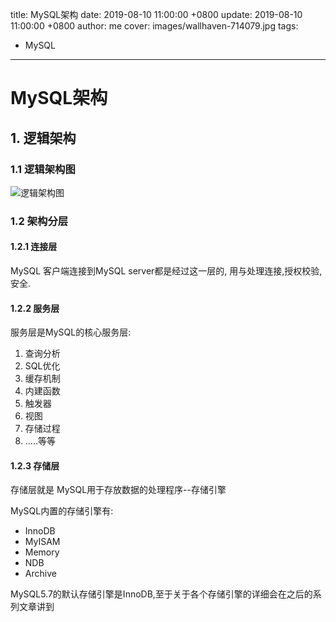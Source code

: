 title: MySQL架构
date: 2019-08-10 11:00:00 +0800
update: 2019-08-10 11:00:00 +0800
author: me
cover: images/wallhaven-714079.jpg
tags:

  -  MySQL

---

# MySQL架构

## 1. 逻辑架构

### 1.1 逻辑架构图

![逻辑架构图](https://oscimg.oschina.net/oscnet/5ba18429e607aef4dff10d2613af85d8d5c.jpg)

### 1.2 架构分层

#### 1.2.1 连接层

MySQL 客户端连接到MySQL server都是经过这一层的, 用与处理连接,授权校验,安全.

#### 1.2.2 服务层

服务层是MySQL的核心服务层:

1. 查询分析
2. SQL优化
3. 缓存机制
4. 内建函数
5. 触发器
6. 视图
7. 存储过程
8. .....等等



#### 1.2.3 存储层

存储层就是 MySQL用于存放数据的处理程序--存储引擎

MySQL内置的存储引擎有: 

- InnoDB
- MyISAM
- Memory
- NDB
- Archive 

MySQL5.7的默认存储引擎是InnoDB,至于关于各个存储引擎的详细会在之后的系列文章讲到




